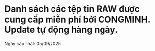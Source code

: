 # Danh sách các tệp tin RAW được cung cấp miễn phí bởi CONGMINH. Update tự động hàng ngày.

Ngày cập nhật: 05/09/2025



